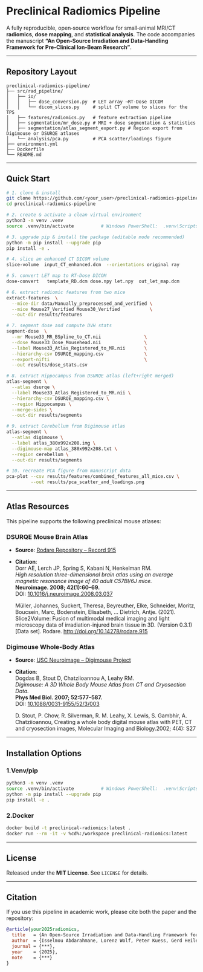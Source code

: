 # Preclinical Radiomics Pipeline

A fully reproducible, open‑source workflow for small‑animal MRI/CT **radiomics**, **dose mapping**, and **statistical analysis**. The code accompanies the manuscript **“An Open-Source Irradiation and Data-Handling Framework for Pre-Clinical Ion-Beam Research”**.

---

## Repository Layout

```
preclinical-radiomics-pipeline/
├── src/rad_pipeline/           
│   ├── io/
│   │   ├── dose_conversion.py  # LET array →RT‑Dose DICOM
│   │   └── dicom_slices.py     # split CT volume to slices for the TPS
│   ├── features/radiomics.py   # feature extraction pipeline
│   ├── segmentation/mr_dose.py # MRI + dose segmentation & statistics
│   ├── segmentation/atlas_segment_export.py # Region export from Digimouse or DSURQE atlases
│   └── analysis/pca.py         # PCA scatter/loadings figure
├── environment.yml             
├── Dockerfile                  
└── README.md                   
```

---

## Quick Start

```bash
# 1. clone & install
git clone https://github.com/<your_user>/preclinical-radiomics-pipeline.git
cd preclinical-radiomics-pipeline

# 2. create & activate a clean virtual environment
python3 -m venv .venv
source .venv/bin/activate          # Windows PowerShell:  .venv\Scripts\Activate

# 3. upgrade pip & install the package (editable mode recommended)
python -m pip install --upgrade pip
pip install -e . 

# 4. slice an enhanced CT DICOM volume
slice-volume  input_CT_enhanced.dcm  --orientations original ray

# 5. convert LET map to RT‑Dose DICOM
dose-convert   template_RD.dcm dose.npy let.npy  out_let_map.dcm

# 6. extract radiomic features from two mice
extract-features  \
  --mice-dir data/Manually_preprocessed_and_verified \
  --mice Mouse27_Verified Mouse30_Verified           \
  --out-dir results/features

# 7. segment dose and compute DVH stats
segment-dose  \
  --mr Mouse33_MR_BSpline_to_CT.nii                \
  --dose Mouse33_Dose_Mousehead.nii                \
  --label Mouse33_Atlas_Registered_to_MR.nii       \
  --hierarchy-csv DSURQE_mapping.csv               \
  --export-nifti                                   \
  --out results/dose_stats.csv

# 8. extract Hippocampus from DSURQE atlas (left+right merged)
atlas-segment \
  --atlas dsurqe \
  --label Mouse33_Atlas_Registered_to_MR.nii \
  --hierarchy-csv DSURQE_mapping.csv \
  --region Hippocampus \
  --merge-sides \
  --out-dir results/segments

# 9. extract Cerebellum from Digimouse atlas
atlas-segment \
  --atlas digimouse \
  --label atlas_380x992x208.img \
  --digimouse-map atlas_380x992x208.txt \
  --region cerebellum \
  --out-dir results/segments

# 10. recreate PCA figure from manuscript data
pca-plot --csv results/features/combined_features_all_mice.csv \
         --out results/pca_scatter_and_loadings.png
```

---

## Atlas Resources

This pipeline supports the following preclinical mouse atlases:

### DSURQE Mouse Brain Atlas

- **Source**: [Rodare Repository – Record 915](https://rodare.hzdr.de/record/915)
- **Citation**:  
  Dorr AE, Lerch JP, Spring S, Kabani N, Henkelman RM.  
  *High resolution three-dimensional brain atlas using an average magnetic resonance image of 40 adult C57Bl/6J mice.*  
  **Neuroimage. 2008; 42(1):60–69.**  
  DOI: [10.1016/j.neuroimage.2008.03.037](https://doi.org/10.1016/j.neuroimage.2008.03.037)
  
  Müller, Johannes, Suckert, Theresa, Beyreuther, Elke, Schneider, Moritz, Boucsein, Marc,
  Bodenstein, Elisabeth, … Dietrich, Antje. (2021). Slice2Volume: Fusion of multimodal medical imaging 
  and light microscopy data of irradiation-injured brain tissue in 3D. 
  (Version 0.3.1) [Data set]. Rodare. http://doi.org/10.14278/rodare.915
  

### Digimouse Whole-Body Atlas

- **Source**: [USC Neuroimage – Digimouse Project](https://neuroimage.usc.edu/neuro/Digimouse)
- **Citation**:  
  Dogdas B, Stout D, Chatziioannou A, Leahy RM.  
  *Digimouse: A 3D Whole Body Mouse Atlas from CT and Cryosection Data.*  
  **Phys Med Biol. 2007; 52:577–587.**  
  DOI: [10.1088/0031-9155/52/3/003](http://dx.doi.org/10.1088%2F0031-9155%2F52%2F3%2F003)

  D. Stout, P. Chow, R. Silverman, R. M. Leahy, X. Lewis, S. Gambhir, 
  A. Chatziioannou, Creating a whole body digital mouse atlas with PET, CT and cryosection images,
  Molecular Imaging and Biology.2002; 4(4): S27

---

## Installation Options

### 1.Venv/pip

```bash
python3 -m venv .venv
source .venv/bin/activate          # Windows PowerShell:  .venv\Scripts\Activate
python -m pip install --upgrade pip
pip install -e . 
```

### 2.Docker

```bash
docker build -t preclinical-radiomics:latest .
docker run --rm -it -v %cd%:/workspace preclinical-radiomics:latest
```

---

## License

Released under the **MIT License**. See `LICENSE` for details.

---

## Citation

If you use this pipeline in academic work, please cite both the paper and the repository:

```bibtex
@article{your2025radiomics,
  title   = {An Open-Source Irradiation and Data-Handling Framework for Pre-Clinical Ion-Beam Research},
  author  = {Isselmou Abdarahmane, Lorenz Wolf, Peter Kuess, Gerd Heilemann, Silvia Stocchiero, Barbara Knäusl, Ingo Feinerer, Markus Zeilinger, Dietmar Georg},
  journal = {***},
  year    = {2025},
  note    = {***}
}
```


